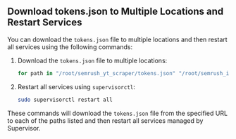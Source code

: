 ## Download tokens.json to Multiple Locations and Restart Services

You can download the `tokens.json` file to multiple locations and then restart all services using the following commands:

1. Download the `tokens.json` file to multiple locations:

    ```bash
    for path in "/root/semrush_yt_scraper/tokens.json" "/root/semrush_ig_posts_scraper/tokens.json" "/root/semrush_tiktok/tokens.json" "/root/semrush_yt_videos_scraper/tokens.json" "/root/semrush_insta_scraper/tokens.json" "/root/semrush_yt_id_scraper/tokens.json"; do wget -O $path https://raw.githubusercontent.com/adarsh1429/ad/main/token.json; done
    ```

2. Restart all services using `supervisorctl`:

    ```bash
    sudo supervisorctl restart all
    ```

These commands will download the `tokens.json` file from the specified URL to each of the paths listed and then restart all services managed by Supervisor.
